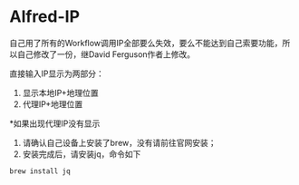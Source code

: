 # Alfred-IP
自己用了所有的Workflow调用IP全部要么失效，要么不能达到自己索要功能，所以自己修改了一份，继David Ferguson作者上修改。

直接输入IP显示为两部分：
1. 显示本地IP+地理位置
2. 代理IP+地理位置

*如果出现代理IP没有显示

1. 请确认自己设备上安装了brew，没有请前往官网安装；
2. 安装完成后，请安装jq，命令如下

`brew install jq`
